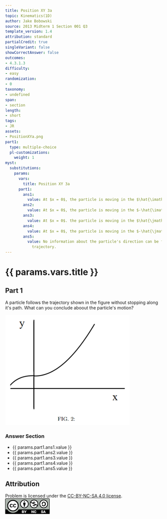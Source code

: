```yaml
---
title: Position XY 3a
topic: Kinematics(1D)
author: Jake Bobowski
source: 2013 Midterm 1 Section 001 Q3
template_version: 1.4
attribution: standard
partialCredit: true
singleVariant: false
showCorrectAnswer: false
outcomes:
- 4.3.1.3
difficulty:
- easy
randomization:
- 0
taxonomy:
- undefined
span:
- section
length:
- short
tags:
- JR
assets:
- PositionXYa.png
part1:
  type: multiple-choice
  pl-customizations:
    weight: 1
myst:
  substitutions:
    params:
      vars:
        title: Position XY 3a
      part1:
        ans1:
          value: At $x = 0$, the particle is moving in the $\hat{\imath}$ direction.
        ans2:
          value: At $x = 0$, the particle is moving in the $-\hat{\imath}$ direction.
        ans3:
          value: At $x = 0$. the particle is moving in the $\hat{\jmath}$ direction.
        ans4:
          value: At $x = 0$, the particle is moving in the $-\hat{\jmath}$ direction.
        ans5:
          value: No information about the particle's direction can be found from its
            trajectory.
---
```

# {{ params.vars.title }}

## Part 1

A particle follows the trajectory shown in the figure without stopping along it's path. What can you conclude aboout the particle's motion?

<img src="PositionXYa.png" width=400 alt="An image showing a particle's trajectory on a cartesian plane (x versus y). For negative x-coordinates, the particle follows a concave down trajectory with positive y-coordinates. At the y-axis, the particles trajectory is parallel to the x-axis. For positive x-coordinates, the particle follows a concave up trajectory with positive y-coordinates.">

### Answer Section

- {{ params.part1.ans1.value }}
- {{ params.part1.ans2.value }}
- {{ params.part1.ans3.value }}
- {{ params.part1.ans4.value }}
- {{ params.part1.ans5.value }}

## Attribution

Problem is licensed under the [CC-BY-NC-SA 4.0 license](https://creativecommons.org/licenses/by-nc-sa/4.0/).<br> ![The Creative Commons 4.0 license requiring attribution-BY, non-commercial-NC, and share-alike-SA license.](https://raw.githubusercontent.com/firasm/bits/master/by-nc-sa.png)